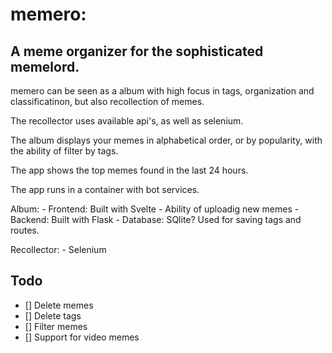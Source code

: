 # memero:

## A meme organizer for the sophisticated memelord.

memero can be seen as a album with high focus in tags, organization and classificatinon, but also recollection of memes.

The recollector uses available api's, as well as selenium.

The album displays your memes in alphabetical order, or by popularity, with the ability of filter by tags.

The app shows the top memes found in the last 24 hours.

The app runs in a container with bot services.

Album:
    - Frontend: Built with Svelte
        - Ability of uploadig new memes
    - Backend: Built with Flask
    - Database: SQlite? Used for saving tags and routes.

Recollector:
    - Selenium

## Todo

- [] Delete memes
- [] Delete tags
- [] Filter memes
- [] Support for video memes